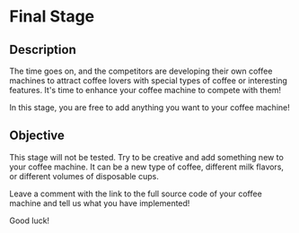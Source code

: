 # Final Stage

## Description

The time goes on, and the competitors are developing their own coffee machines to attract coffee lovers with special
types of coffee or interesting features. It's time to enhance your coffee machine to compete with them!

In this stage, you are free to add anything you want to your coffee machine!

## Objective

This stage will not be tested. Try to be creative and add something new to your coffee machine. It can be a new type of
coffee, different milk flavors, or different volumes of disposable cups.

Leave a comment with the link to the full source code of your coffee machine and tell us what you have implemented!

Good luck!